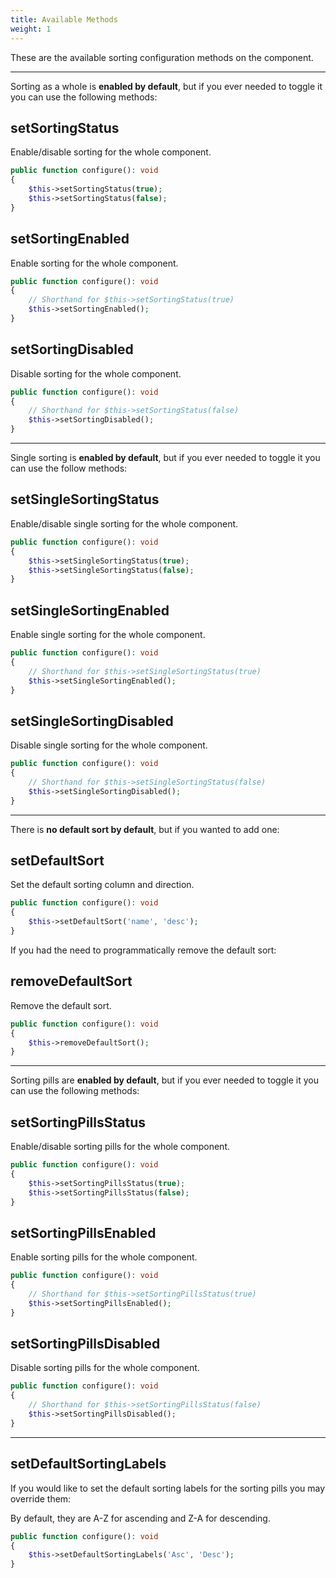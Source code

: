 ```yaml
---
title: Available Methods
weight: 1
---
```


These are the available sorting configuration methods on the component.

---

Sorting as a whole is **enabled by default**, but if you ever needed to toggle it you can use the following methods:

## setSortingStatus

Enable/disable sorting for the whole component.

```php
public function configure(): void
{
    $this->setSortingStatus(true);
    $this->setSortingStatus(false);
}
```

## setSortingEnabled

Enable sorting for the whole component.

```php
public function configure(): void
{
    // Shorthand for $this->setSortingStatus(true)
    $this->setSortingEnabled();
}
```

## setSortingDisabled

Disable sorting for the whole component.

```php
public function configure(): void
{
    // Shorthand for $this->setSortingStatus(false)
    $this->setSortingDisabled();
}
```

---

Single sorting is **enabled by default**, but if you ever needed to toggle it you can use the follow methods:

## setSingleSortingStatus

Enable/disable single sorting for the whole component.

```php
public function configure(): void
{
    $this->setSingleSortingStatus(true);
    $this->setSingleSortingStatus(false);
}
```

## setSingleSortingEnabled

Enable single sorting for the whole component.

```php
public function configure(): void
{
    // Shorthand for $this->setSingleSortingStatus(true)
    $this->setSingleSortingEnabled();
}
```

## setSingleSortingDisabled

Disable single sorting for the whole component.

```php
public function configure(): void
{
    // Shorthand for $this->setSingleSortingStatus(false)
    $this->setSingleSortingDisabled();
}
```

---

There is **no default sort by default**, but if you wanted to add one:

## setDefaultSort

Set the default sorting column and direction.

```php
public function configure(): void
{
    $this->setDefaultSort('name', 'desc');
}
```

If you had the need to programmatically remove the default sort:

## removeDefaultSort

Remove the default sort.

```php
public function configure(): void
{
    $this->removeDefaultSort();
}
```

---

Sorting pills are **enabled by default**, but if you ever needed to toggle it you can use the following methods:

## setSortingPillsStatus

Enable/disable sorting pills for the whole component.

```php
public function configure(): void
{
    $this->setSortingPillsStatus(true);
    $this->setSortingPillsStatus(false);
}
```

## setSortingPillsEnabled

Enable sorting pills for the whole component.

```php
public function configure(): void
{
    // Shorthand for $this->setSortingPillsStatus(true)
    $this->setSortingPillsEnabled();
}
```

## setSortingPillsDisabled

Disable sorting pills for the whole component.

```php
public function configure(): void
{
    // Shorthand for $this->setSortingPillsStatus(false)
    $this->setSortingPillsDisabled();
}
```

---

## setDefaultSortingLabels

If you would like to set the default sorting labels for the sorting pills you may override them:

By default, they are A-Z for ascending and Z-A for descending.

```php
public function configure(): void
{
    $this->setDefaultSortingLabels('Asc', 'Desc');
}
```
